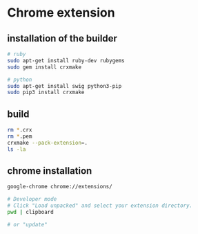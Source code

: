# Chrome extension

## installation of the builder
```sh
# ruby
sudo apt-get install ruby-dev rubygems
sudo gem install crxmake

# python 
sudo apt-get install swig python3-pip
sudo pip3 install crxmake
```


## build
```sh
rm *.crx
rm *.pem 
crxmake --pack-extension=.
ls -la
```

## chrome installation 
```sh
google-chrome chrome://extensions/
```

```sh
# Developer mode 
# Click "Load unpacked" and select your extension directory.
pwd | clipboard

# or "update"
```